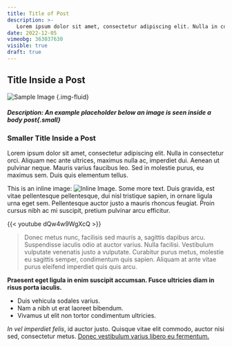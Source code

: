 ```yaml
---
title: Title of Post
description: >-
   Lorem ipsum dolor sit amet, consectetur adipiscing elit. Nulla in consectetur orci. Aliquam nec ante ultrices, maximus nulla ac, imperdiet dui.
date: 2022-12-05
vimeobg: 363037630
visible: true
draft: true
---
```


## Title Inside a Post

![Sample Image](https://picsum.photos/1000/400)
{.img-fluid}

##### **Description:** An example placeholder below an image is seen inside a body post{.small}

### Smaller Title Inside a Post

Lorem ipsum dolor sit amet, consectetur adipiscing elit. Nulla in consectetur orci. Aliquam nec ante ultrices, maximus nulla ac, imperdiet dui. Aenean ut pulvinar neque. Mauris varius faucibus leo. Sed in molestie purus, eu maximus sem. Duis quis elementum tellus.

This is an inline image: ![Inline Image](https://picsum.photos/100). Some more text. Duis gravida, est vitae pellentesque pellentesque, dui nisl tristique sapien, in ornare ligula urna eget sem. Pellentesque auctor justo a mauris rhoncus feugiat. Proin cursus nibh ac mi suscipit, pretium pulvinar arcu efficitur.

{{< youtube dQw4w9WgXcQ >}}

> Donec metus nunc, facilisis sed mauris a, sagittis dapibus arcu. Suspendisse iaculis odio at auctor varius. Nulla facilisi. Vestibulum vulputate venenatis justo a vulputate. Curabitur purus metus, molestie eu sagittis semper, condimentum quis sapien. Aliquam at ante vitae purus eleifend imperdiet quis quis arcu.

**Praesent eget ligula in enim suscipit accumsan. Fusce ultricies diam in risus porta iaculis.**

- Duis vehicula sodales varius. 
- Nam a nibh ut erat laoreet bibendum.
- Vivamus ut elit non tortor condimentum ultricies.
  
*In vel imperdiet felis*, id auctor justo. Quisque vitae elit commodo, auctor nisi sed, consectetur metus. [Donec vestibulum varius libero eu fermentum.](https://google.com)
